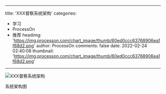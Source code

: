 
---
title: 'XXX督察系统架构'
categories: 
 - 学习
 - ProcessOn
 - 推荐
headimg: 'https://img.processon.com/chart_image/thumb/60ed0ccc63768906ea1f68d2.png'
author: ProcessOn
comments: false
date: 2022-02-24 02:40:08
thumbnail: 'https://img.processon.com/chart_image/thumb/60ed0ccc63768906ea1f68d2.png'
---

<div>   
<img class="thumb" alt="XXX督察系统架构" src="https://img.processon.com/chart_image/thumb/60ed0ccc63768906ea1f68d2.png" referrerpolicy="no-referrer">
<p>系统架构图</p>  
</div>
            